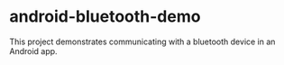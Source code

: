 # android-bluetooth-demo
This project demonstrates communicating with a bluetooth device in an Android app.
